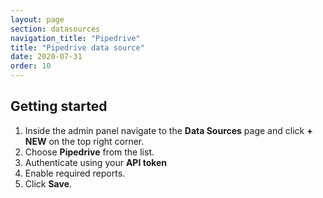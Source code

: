 ```yaml
---
layout: page
section: datasources
navigation_title: "Pipedrive"
title: "Pipedrive data source"
date: 2020-07-31
order: 10
---
```


## Getting started

1. Inside the admin panel navigate to the **Data Sources** page and click **+ NEW** on the top right corner.
2. Choose **Pipedrive** from the list.
3. Authenticate using your **API token**
4. Enable required reports.
5. Click **Save**.
